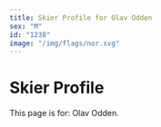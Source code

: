```yaml
---
title: Skier Profile for Olav Odden
sex: "M"
id: "1238"
image: "/img/flags/nor.svg" 
---
```


# Skier Profile

This page is for: Olav Odden.
    